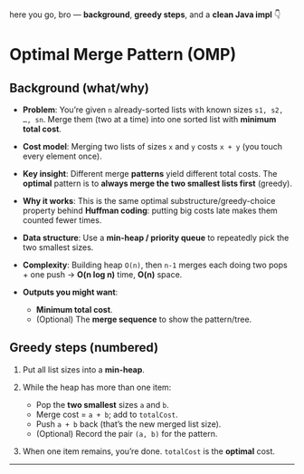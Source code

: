 here you go, bro — **background**, **greedy steps**, and a **clean Java impl** 👇

# Optimal Merge Pattern (OMP)

## Background (what/why)

* **Problem**: You’re given `n` already-sorted lists with known sizes `s1, s2, …, sn`.
  Merge them (two at a time) into one sorted list with **minimum total cost**.
* **Cost model**: Merging two lists of sizes `x` and `y` costs `x + y` (you touch every element once).
* **Key insight**: Different merge **patterns** yield different total costs.
  The **optimal** pattern is to **always merge the two smallest lists first** (greedy).
* **Why it works**: This is the same optimal substructure/greedy-choice property behind **Huffman coding**: putting big costs late makes them counted fewer times.
* **Data structure**: Use a **min-heap / priority queue** to repeatedly pick the two smallest sizes.
* **Complexity**: Building heap `O(n)`, then `n-1` merges each doing two pops + one push → **O(n log n)** time, **O(n)** space.
* **Outputs you might want**:

  * **Minimum total cost**.
  * (Optional) The **merge sequence** to show the pattern/tree.

## Greedy steps (numbered)

1. Put all list sizes into a **min-heap**.
2. While the heap has more than one item:

   * Pop the **two smallest** sizes `a` and `b`.
   * Merge cost = `a + b`; add to `totalCost`.
   * Push `a + b` back (that’s the new merged list size).
   * (Optional) Record the pair `(a, b)` for the pattern.
3. When one item remains, you’re done. `totalCost` is the **optimal** cost.

---
